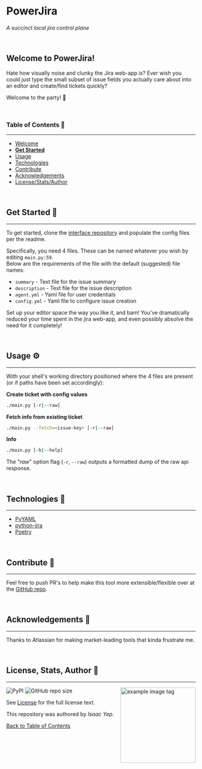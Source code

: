 # **PowerJira**
*A succinct local jira control plane*

<br />

## **Welcome to PowerJira!**
Hate how visually noise and clunky the Jira web-app is? Ever wish you could just type the small subset of issue fields you actually care about into an editor and create/find tickets quickly?

Welcome to the party! 🥳

<br />

### **Table of Contents** 📖
<hr>

  - [Welcome](#Welcome-to-Powerjira)
  - [**Get Started**](#Get_Started)
  - [Usage](#Usage-⚙)
  - [Technologies](#technologies-)
  - [Contribute](#Contribute-)
  - [Acknowledgements](#acknowledgements-)
  - [License/Stats/Author](#license-stats-author-)

<br />

## **Get Started 🚀**
<hr>

To get started, clone the [interface repository](https://github.com/anthonybench/powerjira) and populate the config files per the readme.

Specifically, you need 4 files. These can be named whatever you wish by editing `main.py:59`. \
Below are the requirements of the file with the default (suggested) file names:
- `summary` - Text file for the issue summary
- `description` - Text file for the issue description
- `agent.yml` - Yaml file for user credentials
- `config.yml` - Yaml file to configure issue creation

Set up your editor space the way you like it, and bam! You've dramatically reduced your time spent in the jira web-app, and even possibly absolve the need for it completely!

<br />

## **Usage ⚙**
<hr>

With your shell's working directory positioned where the 4 files are present (or if paths have been set accordingly):

**Create ticket with config values**
```sh
./main.py [-r|--raw]
```
**Fetch info from existing ticket**
```sh
./main.py --fetch=<issue-key> [-r|--raw]
```
**Info**
```sh
./main.py [-h|--help]
```

The "*raw*" option flag (`-r`, `--raw`) outputs a formatted dump of the raw api response.

<br />

## **Technologies 🧰**
<hr>

  - [PyYAML](https://pypi.org/project/PyYAML/)
  - [python-jira](https://pypi.org/project/jira/)
  - [Poetry](https://python-poetry.org/)

<br />

## **Contribute 🤝**
<hr>

Feel free to push PR's to help make this tool more extensible/flexible over at the [GitHub repo](https://github.com/anthonybench/powerjira).

<br />

## **Acknowledgements 💙**
<hr>

Thanks to Atlassian for making market-leading tools that kinda frustrate me.

<br />

## **License, Stats, Author 📜**
<hr>

<img align="right" alt="example image tag" src="https://i.imgur.com/jtNwEWu.png" width="200" />

<!-- badge cluster -->

![PyPI](https://img.shields.io/pypi/v/powerjira)
![GitHub repo size](https://img.shields.io/github/repo-size/anthonybench/powerjira)

<!-- / -->
See [License](https://www.gnu.org/licenses/gpl-3.0.txt) for the full license text.

This repository was authored by *Isaac Yep*.

[Back to Table of Contents](#table-of-contents)